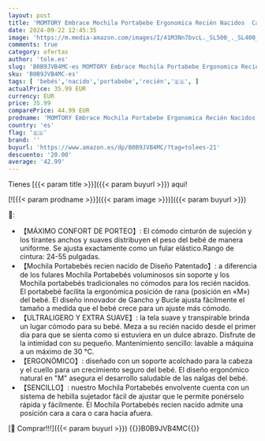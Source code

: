 ```yaml
---
layout: post
title: 'MOMTORY Embrace Mochila Portabebe Ergonomica Recién Nacidos  Cargador Envolvente Ergonómico para Bebés unisex con Gancho y Bucle para Ajuste Fácil  3-12kg'
date: 2024-09-22 12:45:35
image: 'https://m.media-amazon.com/images/I/41M3Nn7bvcL._SL500_._SL400_.jpg'
comments: true
category: ofertas
author: 'tole.es'
slug: 'B0B9JVB4MC-es MOMTORY Embrace Mochila Portabebe Ergonomica Recién...'
sku: 'B0B9JVB4MC-es'
tags: [ 'bebés','nacido','portabebe','recién','🇪🇸', ]
actualPrice: 35.99 EUR
currency: EUR
price: 35.99
comparePrice: 44.99 EUR
prodname: 'MOMTORY Embrace Mochila Portabebe Ergonomica Recién Nacidos  Cargador Envolvente Ergonómico para Bebés unisex con Gancho y Bucle para Ajuste Fácil  3-12kg'
country: 'es'
flag: '🇪🇸'
brand: ''
buyurl: 'https://www.amazon.es/dp/B0B9JVB4MC/?tag=tolees-21'
descuento: '20.00'
average: '42.99'
---
```


Tienes [{{< param title >}}]({{< param buyurl >}}) aqui!

[![{{< param prodname >}}]({{< param image >}})]({{< param buyurl >}})

🔎:

- 【MÁXIMO CONFORT DE PORTEO】: El cómodo cinturón de sujeción y los tirantes anchos y suaves distribuyen el peso del bebé de manera uniforme. Se ajusta exactamente como un fular elástico.Rango de cintura: 24-55 pulgadas.
- 【Mochila Portabebés recien nacido de Diseño Patentado】: a diferencia de los fulares Mochila Portabebés voluminosos sin soporte y los Mochila portabebés tradicionales no cómodos para los recién nacidos. El portabebé facilita la ergonómica posición de rana (posición en «M») del bebé. El diseño innovador de Gancho y Bucle ajusta fácilmente el tamaño a medida que el bebé crece para un ajuste más cómodo.
- 【ULTRALIGERO Y EXTRA SUAVE】: la tela suave y transpirable brinda un lugar cómodo para su bebé. Meza a su recién nacido desde el primer día para que se sienta como si estuviera en un dulce abrazo. Disfrute de la intimidad con su pequeño. Mantenimiento sencillo: lavable a máquina a un máximo de 30 °C.
- 【ERGONÓMICO】: diseñado con un soporte acolchado para la cabeza y el cuello para un crecimiento seguro del bebé. El diseño ergonómico natural en "M" asegura el desarrollo saludable de las nalgas del bebé.
- 【SENCILLO】: nuestro Mochila Portabebés envolvente cuenta con un sistema de hebilla sujetador fácil de ajustar que le permite ponérselo rápida y fácilmente. El Mochila Portabebés recien nacido admite una posición cara a cara o cara hacia afuera.

[🛒 Comprar!!!]({{< param buyurl >}})
{{<world>}}B0B9JVB4MC{{</world>}}
